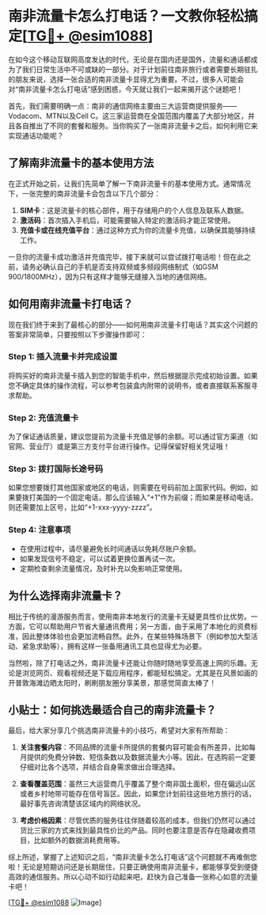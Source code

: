 # 南非流量卡怎么打电话？一文教你轻松搞定[[TG💪+ @esim1088](https://t.me/s/esim1088)]

在如今这个移动互联网高度发达的时代，无论是在国内还是国外，流量和通话都成为了我们日常生活中不可或缺的一部分。对于计划前往南非旅行或者需要长期驻扎的朋友来说，选择一张合适的南非流量卡显得尤为重要。不过，很多人可能会对“南非流量卡怎么打电话”感到困惑，今天就让我们一起来揭开这个谜题吧！

首先，我们需要明确一点：南非的通信网络主要由三大运营商提供服务——Vodacom、MTN以及Cell C。这三家运营商在全国范围内覆盖了大部分地区，并且各自推出了不同的套餐和服务。当你购买了一张南非流量卡之后，如何利用它来实现通话功能呢？

## 了解南非流量卡的基本使用方法

在正式开始之前，让我们先简单了解一下南非流量卡的基本使用方式。通常情况下，一张完整的南非流量卡会包含以下几个部分：

1. **SIM卡**：这是流量卡的核心部件，用于存储用户的个人信息及联系人数据。
2. **激活码**：首次插入手机后，可能需要输入特定的激活码才能正常使用。
3. **充值卡或在线充值平台**：通过这种方式为你的流量卡充值，以确保其能够持续工作。

一旦你的流量卡成功激活并充值完毕，接下来就可以尝试拨打电话啦！但在此之前，请务必确认自己的手机是否支持双频或多频段网络制式（如GSM 900/1800MHz），因为只有这样才能够无缝接入当地的通信网络。

## 如何用南非流量卡打电话？

现在我们终于来到了最核心的部分——如何用南非流量卡打电话？其实这个问题的答案非常简单，只要按照以下步骤操作即可：

### Step 1: 插入流量卡并完成设置
将购买好的南非流量卡插入到您的智能手机中，然后根据提示完成初始设置。如果您不确定具体的操作流程，可以参考包装盒内附带的说明书，或者直接联系客服寻求帮助。

### Step 2: 充值流量卡
为了保证通话质量，建议您提前为流量卡充值足够的余额。可以通过官方渠道（如官网、营业厅）或是第三方支付平台进行操作。记得保留好相关凭证哦！

### Step 3: 拨打国际长途号码
如果您想要拨打其他国家或地区的电话，则需要在号码前加上国家代码。例如，如果要拨打美国的一个固定电话，那么应该输入“+1”作为前缀；而如果是移动电话，则还需要加上区号，比如“+1-xxx-yyyy-zzzz”。

### Step 4: 注意事项
- 在使用过程中，请尽量避免长时间通话以免耗尽账户余额。
- 如果发现信号不稳定，可以试着更换位置再试一次。
- 定期检查剩余流量情况，及时补充以免影响正常使用。

## 为什么选择南非流量卡？

相比于传统的漫游服务而言，使用南非本地发行的流量卡无疑更具性价比优势。一方面，它可以帮助用户节省大量通讯费用；另一方面，由于采用了本地化的资费标准，因此整体体验也会更加流畅自然。此外，在某些特殊场景下（例如参加大型活动、紧急求助等），拥有这样一张备用通讯工具也显得尤为必要。

当然啦，除了打电话之外，南非流量卡还能让你随时随地享受高速上网的乐趣。无论是浏览网页、观看视频还是下载应用程序，都能轻松搞定。尤其是在风景如画的开普敦海滩边晒太阳时，刷刷朋友圈分享美景，那感觉简直太棒了！

## 小贴士：如何挑选最适合自己的南非流量卡？

最后，给大家分享几个挑选南非流量卡的小技巧，希望对大家有所帮助：

1. **关注套餐内容**：不同品牌的流量卡所提供的套餐内容可能会有所差异，比如每月提供的免费分钟数、短信条数以及数据流量大小等。因此，在选购前一定要仔细对比各个选项，并结合自身需求做出合理选择。
   
2. **查看覆盖范围**：虽然三大运营商几乎覆盖了整个南非国土面积，但在偏远山区或者乡村地带可能存在信号盲区。因此，如果您计划前往这些地方旅行的话，最好事先咨询清楚该区域内的网络状况。

3. **考虑价格因素**：尽管优质的服务往往伴随着较高的成本，但我们仍然可以通过货比三家的方式来找到最具性价比的产品。同时也要注意是否存在隐藏收费项目，比如额外的数据消耗费用等。

综上所述，掌握了上述知识之后，“南非流量卡怎么打电话”这个问题就不再难倒您啦！无论是短期访问还是长期居住，只要正确使用南非流量卡，都能够享受到便捷高效的通信服务。所以心动不如行动起来吧，赶快为自己准备一张称心如意的流量卡吧！

[[TG💪+ @esim1088](https://t.me/s/esim1088) ![Image](https://i.postimg.cc/4NQfJmqS/Snipaste-2025-05-13-00-14-12.png)]
